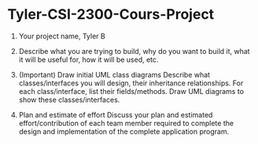 # Tyler-CSI-2300-Cours-Project
1. Your project name, Tyler B 
2. Describe what you are trying to build, why do you want to build it, what it
will be useful for, how it will be used, etc.
3. (Important) Draw initial UML class diagrams
Describe what classes/interfaces you will design, their inheritance relationships.
For each class/interface, list their fields/methods. Draw UML diagrams to show
these classes/interfaces.

4. Plan and estimate of effort
Discuss your plan and estimated effort/contribution of each team member
required to complete the design and implementation of the complete application
program.
